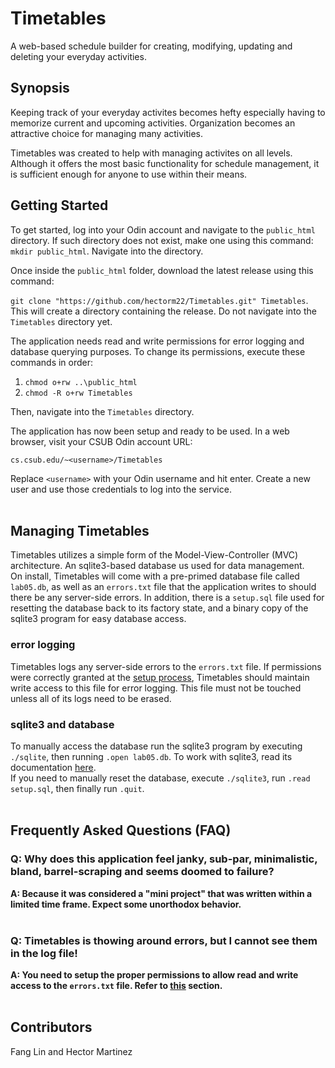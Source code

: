 # **Timetables**
A web-based schedule builder for creating, modifying, updating and deleting your everyday activities.

## Synopsis
Keeping track of your everyday activites becomes hefty especially having to memorize current and upcoming activities. Organization becomes an attractive
choice for managing many activities.

Timetables was created to help with managing activites on all levels. Although it offers the most basic functionality for schedule management, it is sufficient
enough for anyone to use within their means.

## Getting Started
To get started, log into your Odin account and navigate to the `public_html` directory. If such directory does not exist, make one using this command: `mkdir public_html`. Navigate
into the directory.<br>

Once inside the `public_html` folder, download the latest release using this command:<br>

`git clone "https://github.com/hectorm22/Timetables.git" Timetables`. This will create a directory containing the release. Do not navigate into the `Timetables` directory yet.<br>

The application needs read and write permissions for error logging and database querying purposes. To change its permissions, execute these commands in order:<br>
1. `chmod o+rw ..\public_html`<br>
2. `chmod -R o+rw Timetables`<br>

Then, navigate into the `Timetables` directory.

The application has now been setup and ready to be used. In a web browser, visit your CSUB Odin account URL:<br>

`cs.csub.edu/~<username>/Timetables`<br>

Replace `<username>` with your Odin username and hit enter. Create a new user and use those credentials to log into the service.<br><br>

## Managing Timetables
Timetables utilizes a simple form of the Model-View-Controller (MVC) architecture. An sqlite3-based database us used for data management.<br>
On install, Timetables will come with a pre-primed database file called `lab05.db`, as well as an `errors.txt` file that the application writes to should there be 
any server-side errors. In addition, there is a `setup.sql` file used for resetting the database back to its factory state, and a binary copy of the sqlite3 program
for easy database access.

### error logging
Timetables logs any server-side errors to the `errors.txt` file. If permissions were correctly granted at the [setup process](README.md#getting-started), Timetables should maintain
write access to this file for error logging. This file must not be touched unless all of its logs need to be erased.

### sqlite3 and database
To manually access the database run the sqlite3 program by executing `./sqlite`, then running `.open lab05.db`. To work with sqlite3, read its documentation [here](https://www.sqlite.org/cli.html).<br>
If you need to manually reset the database, execute `./sqlite3`, run `.read setup.sql`, then finally run `.quit`.<br><br>

## Frequently Asked Questions (FAQ)
### Q: Why does this application feel janky, sub-par, minimalistic, bland, barrel-scraping and seems doomed to failure?
**A: Because it was considered a "mini project" that was written within a limited time frame. Expect some unorthodox behavior.**<br><br>

### Q: Timetables is thowing around errors, but I cannot see them in the log file!
**A: You need to setup the proper permissions to allow read and write access to the `errors.txt` file. Refer to [this](README.md#getting-started) section.**<br><br>

## Contributors
Fang Lin and Hector Martinez
